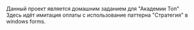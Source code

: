 Данный проект является домашним заданием для "Академии Топ"
Здесь идёт имитация оплаты с использование паттерна "Стратегия" в windows forms.
